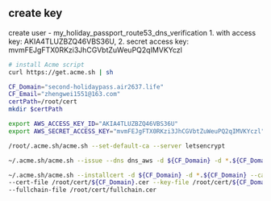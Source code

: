 ## create key

create user - my_holiday_passport_route53_dns_verification
	1. with access key: AKIA4TLUZBZQ46VBS36U,
	2. secret access key: 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



```bash
# install Acme script
curl https://get.acme.sh | sh

CF_Domain="second-holidaypass.air2637.life"
CF_Email="zhengwei1551@163.com"
certPath=/root/cert
mkdir $certPath

export AWS_ACCESS_KEY_ID="AKIA4TLUZBZQ46VBS36U"
export AWS_SECRET_ACCESS_KEY="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"

/root/.acme.sh/acme.sh --set-default-ca --server letsencrypt

~/.acme.sh/acme.sh --issue --dns dns_aws -d ${CF_Domain} -d *.${CF_Domain} --log

~/.acme.sh/acme.sh --installcert -d ${CF_Domain} -d *.${CF_Domain} --ca-file /root/cert/ca.cer \
--cert-file /root/cert/${CF_Domain}.cer --key-file /root/cert/${CF_Domain}.key \
--fullchain-file /root/cert/fullchain.cer
```